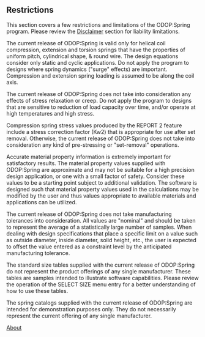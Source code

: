 ## Restrictions

This section covers a few restrictions and limitations of the ODOP:Spring program. 
Please review the [Disclaimer](Disclaimer) section for liability limitations.

The current release of ODOP:Spring is valid only for helical coil compression,
extension and torsion springs that have the properties of uniform pitch,
cylindrical shape, & round wire. 
The design equations consider only static and cyclic applications. 
Do not apply the program to designs where spring dynamics 
("surge" effects) are important.
Compression and extension spring loading is assumed to be along the
coil axis.   

The current release of ODOP:Spring does not take into consideration any
effects of stress relaxation or creep.  Do not apply the program to designs
that are sensitive to reduction of load capacity over time, and/or operate
at high temperatures and high stress.
   
Compression spring stress values produced by the REPORT 2 feature include a
stress correction factor (Kw2) that is appropriate for use after set removal. 
Otherwise, the current release of ODOP:Spring does not take into
consideration any kind of pre-stressing or "set-removal" operations.   

Accurate material property information is extremely important for
satisfactory results.  The material property values supplied with ODOP:Spring
are approximate and may not be suitable for a high precision design
application, or one with a small factor of safety. 
Consider these values to be a starting point subject to additional validation. 
The software is designed such that material property values used in the 
calculations may be modified by the user and thus values appropriate to 
available materials and applications can be utilized.

The current release of ODOP:Spring does not take manufacturing tolerances
into consideration.  All values are "nominal" and should be taken to
represent the average of a statistically large number of samples.  When
dealing with design specifications that place a specific limit on a
value such as outside diameter, inside diameter, solid height, etc.,
the user is expected to offset the value entered as a constraint level by
the anticipated manufacturing tolerance.
   
The standard size tables supplied with the current release of ODOP:Spring do
not represent the product offerings of any single manufacturer. 
These tables are samples intended to illustrate software capabilities.
Please review the operation of the SELECT SIZE menu entry for a better 
understanding of how to use these tables.

The spring catalogs supplied with the current release of ODOP:Spring are
intended for demonstration purposes only.  They do not necessarily
represent the current offering of any single manufacturer.
   
[About](../)
